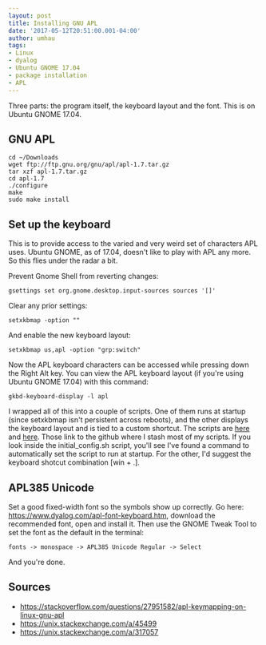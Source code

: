 ```yaml
---
layout: post
title: Installing GNU APL
date: '2017-05-12T20:51:00.001-04:00'
author: umhau
tags:
- Linux
- dyalog
- Ubuntu GNOME 17.04
- package installation
- APL
---
```


Three parts: the program itself, the keyboard layout and the font.  This is on Ubuntu GNOME 17.04.

GNU APL
-------

    cd ~/Downloads
    wget ftp://ftp.gnu.org/gnu/apl/apl-1.7.tar.gz
    tar xzf apl-1.7.tar.gz
    cd apl-1.7
    ./configure
    make 
    sudo make install

Set up the keyboard  
-------------------

This is to provide access to the varied and very weird set of characters APL uses. Ubuntu GNOME, as of 17.04, doesn't like to play with APL any more.  So this flies under the radar a bit.  

Prevent Gnome Shell from reverting changes:

    gsettings set org.gnome.desktop.input-sources sources '[]'

Clear any prior settings:

    setxkbmap -option ""

And enable the new keyboard layout:

    setxkbmap us,apl -option "grp:switch"

Now the APL keyboard characters can be accessed while pressing down the Right Alt key.  You can view the APL keyboard layout (if you're using Ubuntu GNOME 17.04) with this command:

    gkbd-keyboard-display -l apl

I wrapped all of this into a couple of scripts. One of them runs at startup (since setxkbmap isn't persistent across reboots), and the other displays the keyboard layout and is tied to a custom shortcut. The scripts are [here](https://github.com/umhau/scripts/blob/master/installation/keyboard_layout.sh) and [here](https://github.com/umhau/scripts/blob/master/apl_keyboard_hint.sh).  Those link to the github where I stash most of my scripts.  If you look inside the initial_config.sh script, you'll see I've found a command to automatically set the script to run at startup.  For the other, I'd suggest the keyboard shotcut combination [win + .]. 

APL385 Unicode
--------------

Set a good fixed-width font so the symbols show up correctly.  Go here: https://www.dyalog.com/apl-font-keyboard.htm, download the recommended font, open and install it.  Then use the GNOME Tweak Tool to set the font as the default in the terminal:

    fonts -> monospace -> APL385 Unicode Regular -> Select

And you're done.

Sources
-------

- https://stackoverflow.com/questions/27951582/apl-keymapping-on-linux-gnu-apl
- https://unix.stackexchange.com/a/45499
- https://unix.stackexchange.com/a/317057
